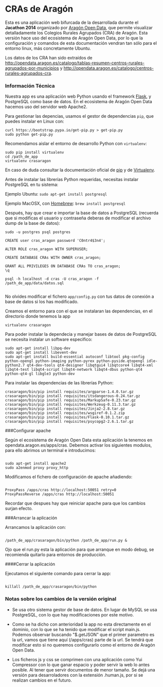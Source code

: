 CRAs de Aragón
==============

Esta es una aplicación web bifurcada de la desarrollada durante el **Jacathon 2014** organizado por [Aragón Open Data](http://opendata.aragon.es), que permite visualizar detalladamente los Colegios Rurales Agrupados (CRA) de Aragón. Esta versión hace uso del ecosistema de Aragón Open Data, por lo que la configuración y comandos de esta documentación vendran tan sólo para el entorno linux, más concretamente Ubuntu.

Los datos de los CRA han sido extraídos de <http://opendata.aragon.es/catalogo/tablas-resumen-centros-rurales-agrupados-por-municipios> y <http://opendata.aragon.es/catalogo/centros-rurales-agrupados-cra>.


### Información Técnica
Nuestra app es una aplicación web Python usando el framework [Flask](http://flask.pocoo.org/), y PostgreSQL como base de datos. En el ecosistema de Aragón Open Data hacemos uso del servidor web Apache2.

Para gestionar las depencias, usamos el gestor de dependencias `pip`, que puedes instalar en Linux con:

```
curl https://bootstrap.pypa.io/get-pip.py > get-pip.py
sudo python get-pip.py
```

Recomendamos aislar el entorno de desarrollo Python con `virtualenv`:

```
sudo pip install virtualenv
cd /path_de_app
virtualenv crasaragon
```

En caso de duda consultar la documentación oficial de [pip](https://pip.readthedocs.org/en/latest/) y de [Virtualenv](https://virtualenv.readthedocs.org/en/latest/).


Antes de instalar las librerías Python requeridas, necesitas instalar PostgreSQL en tu sistema:

Ejemplo Ubuntu: `sudo apt-get install postgresql`

Ejemplo MacOSX, con [Homebrew](http://brew.sh/): `brew install postgresql`

Después, hay que crear e importar la base de datos a PostgreSQL (recuerda que si modificas el usuario y contraseña deberas de modificar el archivo dump de la base de datos):

```
sudo -u postgres psql postgres

CREATE user cras_aragon password 'C0ntr4$3n4';

ALTER ROLE cras_aragon WITH SUPERUSER;

CREATE DATABASE CRAs WITH OWNER cras_aragon;

GRANT ALL PRIVILEGES ON DATABASE CRAs TO cras_aragon;
\q

psql -h localhost -d cras -U cras_aragon -f /path_de_app/data/datos.sql


```
No olvides modificar el fichero `app/config.py` con tus datos de conexión a base de datos si los has modificado.

Creamos el entorno para con el que se instalaran las dependencias, en el directorio donde tenemos la app

`virtualenv crasaragon`

Para poder instalar la dependecia y manejar bases de datos de PostgreSQL se necesita instalar un software especifico:

```
sudo apt-get install libpq-dev
sudo apt-get install libevent-dev
sudo apt-get install build-essential autoconf libtool pkg-config python-opengl python-imaging python-pyrex python-pyside.qtopengl idle-python2.7 qt4-dev-tools qt4-designer libqtgui4 libqtcore4 libqt4-xml libqt4-test libqt4-script libqt4-network libqt4-dbus python-qt4 python-qt4-gl libgle3 python-dev

```

Para instalar las dependencias de las librerías Python:

```
crasaragon/bin/pip install requisites/argparse-1.4.0.tar.gz
crasaragon/bin/pip install requisites/itsdangerous-0.24.tar.gz
crasaragon/bin/pip install requisites/MarkupSafe-0.23.tar.gz
crasaragon/bin/pip install requisites/Werkzeug-0.11.3.tar.gz
crasaragon/bin/pip install requisites/Jinja2-2.8.tar.gz
crasaragon/bin/pip install requisites/wsgiref-0.1.2.zip
crasaragon/bin/pip install requisites/Flask-0.10.1.tar.gz
crasaragon/bin/pip install requisites/psycopg2-2.6.1.tar.gz

```

###Configurar apache

Según el ecosistema de Aragón Open Data esta aplicación la tenemos en opendata.aragon.es/apps/cras. Debemos activar los siguientes modulos, para ello abrimos un terminal e introducimos:

```

sudo apt-get install apache2
sudo a2enmod proxy proxy_http

```

Modificamos el fichero de configuración de apache añadiendo:

```

ProxyPass /apps/cras http://localhost:50051 retry=0
ProxyPassReverse /apps/cras http://localhost:50051

```

Recordar que despues hay que reiniciar apache para que los cambios surjan efecto.

###Arrancar la aplicación

Arrancamos la aplicación con:

```

/path_de_app/crasaragon/bin/python /path_de_app/run.py &

```

Ojo que el run.py esta la aplicación para que arranque en modo debug, se recomienda quitarlo para entornos de producción.

####Cerrar la aplicación

Ejecutamos el siguiente comando para cerrar la app:

```

killall /path_de_app/crasaragon/bin/python

```

### Notas sobre los cambios de la versión original

* Se usa otro sistema gestor de base de datos. En lugar de MySQL se usa PostgreSQL, con lo que hay modificaciones por este motivo.

* Como se ha dicho con anterioridad la app no esta directamente en el dominio, con lo que se ha tenido que modificar el script main.js. Podemos observar buscando "$.getJSON" que el primer parametro es la url, vamos que tiene aquí (/apps/cras) parte de la url. Se tendrá que modificar esto si no queremos configurarlo como el entorno de Aragón Open Data.

* Los ficheros js y css se comprimen con una aplicación como Yui Compressor con lo que ganar espacio y poder servir la web lo antes posible. Al tener que servir documentos de menor tamaño. Se dejá una versión para desarroladores con la extensión .human.js, por si se realizan cambios en el futuro.
